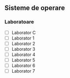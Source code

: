 ## Sisteme de operare

### Laboratoare
- [ ] Laborator C
- [ ] Laborator 1
- [ ] Laborator 2
- [ ] Laborator 3
- [ ] Laborator 4
- [ ] Laborator 5
- [ ] Laborator 6
- [ ] Laborator 7
